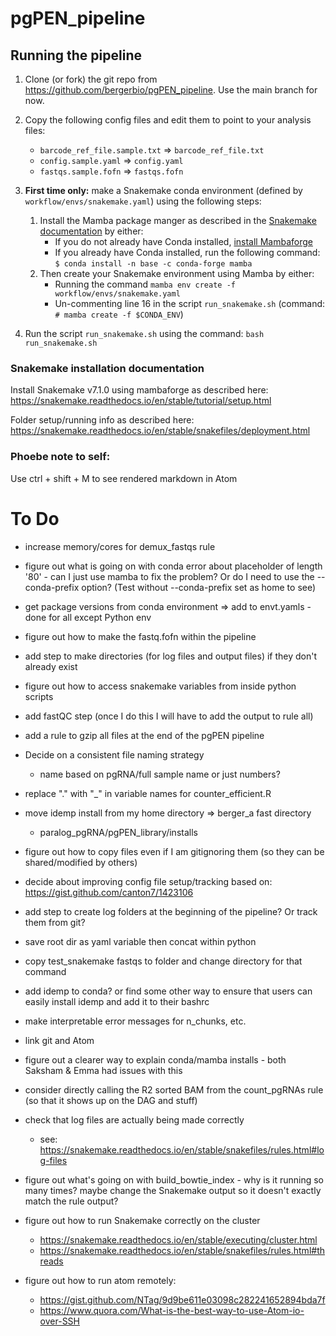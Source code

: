 # pgPEN_pipeline

## Running the pipeline

1. Clone (or fork) the git repo from https://github.com/bergerbio/pgPEN_pipeline. Use the main branch for now.

2. Copy the following config files and edit them to point to your analysis files:
    * `barcode_ref_file.sample.txt` => `barcode_ref_file.txt`
    * `config.sample.yaml` => `config.yaml`
    * `fastqs.sample.fofn` => `fastqs.fofn`


3. **First time only:** make a Snakemake conda environment (defined by `workflow/envs/snakemake.yaml`) using the following steps:
    1. Install the Mamba package manger as described in the [Snakemake documentation](https://snakemake.readthedocs.io/en/stable/getting_started/installation.html) by either:
        * If you do not already have Conda installed, [install Mambaforge](https://github.com/conda-forge/miniforge#mambaforge)
        * If you already have Conda installed, run the following command: `$ conda install -n base -c conda-forge mamba`
    2. Then create your Snakemake environment using Mamba by either:
        * Running the command `mamba env create -f workflow/envs/snakemake.yaml`
        * Un-commenting line 16 in the script `run_snakemake.sh` (command: `# mamba create -f $CONDA_ENV`)


4. Run the script `run_snakemake.sh` using the command: `bash run_snakemake.sh`

### Snakemake installation documentation
Install Snakemake v7.1.0 using mambaforge as described here:
https://snakemake.readthedocs.io/en/stable/tutorial/setup.html

Folder setup/running info as described here:
https://snakemake.readthedocs.io/en/stable/snakefiles/deployment.html


### Phoebe note to self:
Use ctrl + shift + M to see rendered markdown in Atom

# To Do

* increase memory/cores for demux_fastqs rule

* figure out what is going on with conda error about placeholder of length '80' - can I just use mamba to fix the problem? Or do I need to use the --conda-prefix option? (Test without --conda-prefix set as home to see)

* get package versions from conda environment => add to envt.yamls - done for all except Python env

* figure out how to make the fastq.fofn within the pipeline

* add step to make directories (for log files and output files) if they don't already exist

* figure out how to access snakemake variables from inside python scripts

* add fastQC step (once I do this I will have to add the output to rule all)

* add a rule to gzip all files at the end of the pgPEN pipeline

* Decide on a consistent file naming strategy
  * name based on pgRNA/full sample name or just numbers?

* replace "." with "_" in variable names for counter_efficient.R

* move idemp install from my home directory => berger_a fast directory
  * paralog_pgRNA/pgPEN_library/installs

* figure out how to copy files even if I am gitignoring them (so they can be shared/modified by others)

* decide about improving config file setup/tracking based on: https://gist.github.com/canton7/1423106

* add step to create log folders at the beginning of the pipeline? Or track them from git?

* save root dir as yaml variable then concat within python

* copy test_snakemake fastqs to folder and change directory for that command

* add idemp to conda? or find some other way to ensure that users can easily install idemp and add it to their bashrc

* make interpretable error messages for n_chunks, etc.

* link git and Atom

* figure out a clearer way to explain conda/mamba installs - both Saksham & Emma had issues with this

* consider directly calling the R2 sorted BAM from the count_pgRNAs rule (so that it shows up on the DAG and stuff)

* check that log files are actually being made correctly
  * see: https://snakemake.readthedocs.io/en/stable/snakefiles/rules.html#log-files

* figure out what's going on with build_bowtie_index - why is it running so many times? maybe change the Snakemake output so it doesn't exactly match the rule output?

* figure out how to run Snakemake correctly on the cluster
  * https://snakemake.readthedocs.io/en/stable/executing/cluster.html
  * https://snakemake.readthedocs.io/en/stable/snakefiles/rules.html#threads

* figure out how to run atom remotely:
  * https://gist.github.com/NTag/9d9be611e03098c282241652894bda7f
  * https://www.quora.com/What-is-the-best-way-to-use-Atom-io-over-SSH
